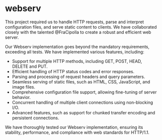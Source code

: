 # webserv

This project required us to handle HTTP requests, parse and interpret configuration files, and serve static content to clients. We have collaborated closely with the talented @FraCipolla to create a robust and efficient web server.

Our Webserv implementation goes beyond the mandatory requirements, exceeding all tests. We have implemented various features, including:

- Support for multiple HTTP methods, including GET, POST, HEAD, DELETE and PUT.
- Efficient handling of HTTP status codes and error responses.
- Parsing and processing of request headers and query parameters.
- Seamless serving of static files, such as HTML, CSS, JavaScript, and image files.
- Comprehensive configuration file support, allowing fine-tuning of server behavior.
- Concurrent handling of multiple client connections using non-blocking I/O.
- Advanced features, such as support for chunked transfer encoding and persistent connections.

We have thoroughly tested our Webserv implementation, ensuring its stability, performance, and compliance with web standards for HTTP/1.1.

